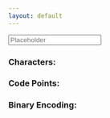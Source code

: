 ```yaml
---
layout: default
---
```



  
 <div class="row">
    <form class="col s12">
      <div class="row">
        <div class="input-field col s6">
          <input placeholder="Placeholder" id="glyph" type="text" class="validate">
        </div>
      </div>
  </form>
</div>

### Characters:
### Code Points:
### Binary Encoding:
